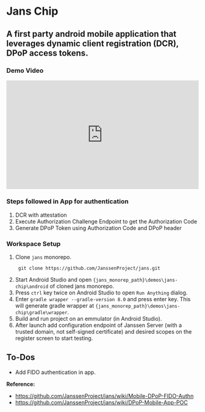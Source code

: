 # Jans Chip

## A  first party android mobile application that leverages dynamic client registration (DCR), DPoP access tokens.

### Demo Video
<div style="position: relative; padding-bottom: 56.25%; height: 0;">
   <iframe src="https://www.loom.com/embed/66e145e3bba4406ebda53715168ca8f9?sid=e946f580-587e-4c55-8ea8-3845d6ae4ce9" frameborder="0" webkitallowfullscreen mozallowfullscreen allowfullscreen style="position: absolute; top: 0; left: 0; width: 100%; height: 100%;">
   </iframe>
</div>

### Steps followed in App for authentication

1. DCR with attestation
2. Execute Authorization Challenge Endpoint to get the Authorization Code
3. Generate DPoP Token using Authorization Code and DPoP header

### Workspace Setup

1. Clone `jans` monorepo.
   ```
    git clone https://github.com/JanssenProject/jans.git
   ```
2. Start Android Studio and open `{jans_monorep_path}\demos\jans-chip\android` of cloned jans monorepo. 
3. Press `ctrl` key twice on Android Studio to open `Run Anything` dialog.
4. Enter `gradle wrapper --gradle-version 8.0` and press enter key. This will generate gradle wrapper at `{jans_monorep_path}\demos\jans-chip\gradle\wrapper`. 
5. Build and run project on an emmulator (in Android Studio).
6. After launch add configuration endpoint of Janssen Server (with a trusted
   domain, not self-signed certificate) and desired scopes on the register screen
   to start testing.

## To-Dos

- Add FIDO authentication in app.



**Reference:**
- https://github.com/JanssenProject/jans/wiki/Mobile-DPoP-FIDO-Authn
- https://github.com/JanssenProject/jans/wiki/DPoP-Mobile-App-POC